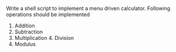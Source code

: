 Write a shell script to implement a menu driven calculator. Following operations should be implemented 
1. Addition
2. Subtraction
3. Multiplication 4. Division
5. Modulus